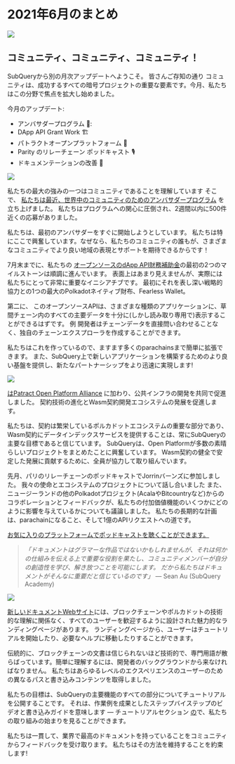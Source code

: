 # 2021年6月のまとめ

![](https://miro.medium.com/max/1400/1*2z3_9s-SY7dAvfe6xf9IDA.png)

## コミュニティ、コミュニティ、コミュニティ！


SubQueryから別の月次アップデートへようこそ。 皆さんご存知の通り コミュニティは、成功するすべての暗号プロジェクトの重要な要素です。今月、私たちはこの分野で焦点を拡大し始めました。

今月のアップデート:

-   アンバサダープログラム 👩:
-   DApp API Grant Work 🏗
-   パトラクトオープンプラットフォーム 🌃
-   Parity のリレーチェーン ポッドキャスト 🎙
-   ドキュメンテーションの改善 📑


![](https://miro.com/medium.com/max/1400/0*pe3Z3x1lGb_RLa5x)

私たちの最大の強みの一つはコミュニティであることを理解しています そこで、 [私たちは最近、世界中のコミュニティのためのアンバサダープログラム](https://subquery.medium.com/introducing-the-subquery-ambassador-program-aa82613ab804) を立ち上げました。 私たちはプログラムへの関心に圧倒され、2週間以内に500件近くの応募がありました。

私たちは、最初のアンバサダーをすぐに開始しようとしています。 私たちは特にここで興奮しています。なぜなら、私たちのコミュニティの誰もが、さまざまなコミュニティでより良い地域の表現とサポートを期待できるからです！

7月末までに、私たちの [オープンソースのdApp API財務補助金](https://kusama.polkassembly.io/treasury/95)の最初の2つのマイルストーンは順調に進んでいます。 表面上はあまり見えませんが、実際には私たちにとって非常に重要なイニシアチブです。 最初にそれを表し深い戦略的協力との1つの最大のPolkadotネイティブ財布、Fearless Wallet。

第二に、 このオープンソースAPIは、さまざまな種類のアプリケーションに、草間チェーン内のすべての主要データを十分に(しかし読み取り専用で)表示することができるはずです。 例 開発者はチェーンデータを直接問い合わせることなく、独自のチェーンエクスプローラを作成することができます。

私たちはこれを作っているので、ますます多くのparachainsまで簡単に拡張できます。 また、SubQuery上で新しいアプリケーションを構築するためのより良い基盤を提供し、新たなパートナーシップをより迅速に実現します!

![](https://miro.com/medium.com/max/1400/0*AhM68fyjSp_2edZ)

[はPatract Open Platform Alliance](https://subquery.medium.com/subquery-is-joining-the-patract-open-platform-91682c748a57) に加わり、公共インフラの開発を共同で促進しました。 契約技術の進化とWasm契約開発エコシステムの発展を促進します。

私たちは、契約は繁栄しているポルカドットエコシステムの重要な部分であり、Wasm契約にデータインデックスサービスを提供することは、常にSubQueryの主要な目標であると信じています。 SubQueryは、Open Platformが多数の素晴らしいプロジェクトをまとめたことに興奮しています。 Wasm契約の健全で安定した発展に貢献するために、全員が協力して取り組んでいます。

先月、パリのリレーチェーンのポッドキャストでJorrinバーンズに参加しました。 我々の使命とエコシステムのプロジェクトについて話し合いました また、ニュージーランドの他のPolkadotプロジェクト(AcalaやBitcountryなど)からのコラボレーションとフィードバックが、私たちの付加価値機能のいくつかにどのように影響を与えているかについても議論しました。 私たちの長期的な計画は、parachainになること、そして1億のAPIリクエストへの道です。

[お気に入りのプラットフォームでポッドキャストを聴くことができます。](https://relaychain.fm/35-querying-the-worlds-data-with-subquery)

> _「ドキュメントはグラマーな作品ではないかもしれませんが、それは何かの仕組みを伝える上で重要な役割を果たし、コミュニティメンバーが自分の創造性を学び、解き放つことを可能にします。 だから私たちはドキュメントがそんなに重要だと信じているのです」_ — Sean Au (SubQuery Academy)

![](https://miro.medium.com/max/1200/0*tvcfXFxHc6shdmAy.gif)

[新しいドキュメントWebサイト](https://doc.subquery.network/)には、ブロックチェーンやポルカドットの技術的な理解に関係なく、すべてのユーザーを歓迎するように設計された魅力的なランディングページがあります。 ランディングページから、ユーザーはチュートリアルを開始したり、必要なヘルプに移動したりすることができます。

伝統的に、ブロックチェーンの文書は信じられないほど技術的で、専門用語が散らばっています。簡単に理解するには、開発者のバックグラウンドから来なければなりません。 私たちはあらゆるレベルのエクスペリエンスのユーザーのための異なるパスと書き込みコンテンツを取得しました。

私たちの目標は、SubQueryの主要機能のすべての部分についてチュートリアルを公開することです。 それは、作業例を成果としたステップバイステップのビデオと書き込みガイドを意味します — チュートリアルセクション [の](https://doc.subquery.network/tutorials_examples/howto.html)で、私たちの取り組みの始まりを見ることができます。

私たちは一貫して、業界で最高のドキュメントを持っていることをコミュニティからフィードバックを受け取ります。 私たちはその方法を維持することを約束します!

